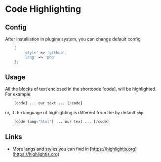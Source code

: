 # Code Highlighting

## Config

After installiation in plugins system, you can change default config

```php
    [
        'style' => 'github',
        'lang' => 'php'
    ];
```

## Usage

All the blocks of text enclosed in the shortcode [code], will be highlighted.
For example:

```php
    [code] ... our text ... [/code]
```
or, if the language of highlighting is different from the by default `php`
 ```php
     [code lang="html"] ... our text ... [/code]
 ```

 ## Links

 * More langs and styles you can find in [https://highlightjs.org] (https://highlightjs.org)